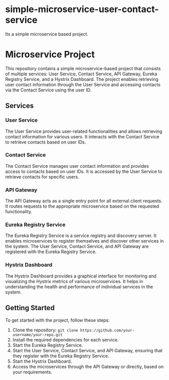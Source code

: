 # simple-microservice-user-contact-service
Its a simple microservice based project.
# Microservice Project

This repository contains a simple microservice-based project that consists of multiple services: User Service, Contact Service, API Gateway, Eureka Registry Service, and a Hystrix Dashboard. The project enables retrieving user contact information through the User Service and accessing contacts via the Contact Service using the user ID.

## Services

### User Service

The User Service provides user-related functionalities and allows retrieving contact information for various users. It interacts with the Contact Service to retrieve contacts based on user IDs.

### Contact Service

The Contact Service manages user contact information and provides access to contacts based on user IDs. It is accessed by the User Service to retrieve contacts for specific users.

### API Gateway

The API Gateway acts as a single entry point for all external client requests. It routes requests to the appropriate microservice based on the requested functionality.

### Eureka Registry Service

The Eureka Registry Service is a service registry and discovery server. It enables microservices to register themselves and discover other services in the system. The User Service, Contact Service, and API Gateway are registered with the Eureka Registry Service.

### Hystrix Dashboard

The Hystrix Dashboard provides a graphical interface for monitoring and visualizing the Hystrix metrics of various microservices. It helps in understanding the health and performance of individual services in the system.

## Getting Started

To get started with the project, follow these steps:

1. Clone the repository: `git clone https://github.com/your-username/your-repo.git`
2. Install the required dependencies for each service.
3. Start the Eureka Registry Service.
4. Start the User Service, Contact Service, and API Gateway, ensuring that they register with the Eureka Registry Service.
5. Start the Hystrix Dashboard.
6. Access the microservices through the API Gateway or directly, based on your requirements.



